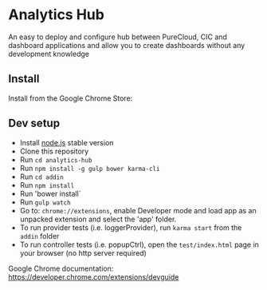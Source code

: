 # Analytics Hub

An easy to deploy and configure hub between PureCloud, CIC and dashboard applications and allow you to create dashboards without any development knowledge

## Install

Install from the Google Chrome Store: 

## Dev setup

* Install [node.js](https://nodejs.org/en/) stable version
* Clone this repository
* Run `cd analytics-hub`
* Run `npm install -g gulp bower karma-cli`
* Run `cd addin`
* Run `npm install`
* Run 'bower install`
* Run `gulp watch`
* Go to: `chrome://extensions`, enable Developer mode and load app as an unpacked extension and select the 'app' folder.
* To run provider tests (i.e. loggerProvider), run `karma start` from the `addin` folder
* To run controller tests (i.e. popupCtrl), open the `test/index.html` page in your browser (no http server required)

Google Chrome documentation: https://developer.chrome.com/extensions/devguide